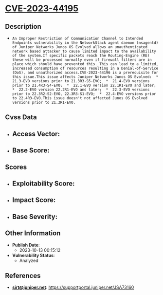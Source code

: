 
# [CVE-2023-44195](https://cve.mitre.org/cgi-bin/cvename.cgi?name=CVE-2023-44195)

## Description

- `An Improper Restriction of Communication Channel to Intended Endpoints vulnerability in the NetworkStack agent daemon (nsagentd) of Juniper Networks Junos OS Evolved allows an unauthenticated network based attacker to cause limited impact to the availability of the system.If specific packets reach the Routing-Engine (RE) these will be processed normally even if firewall filters are in place which should have prevented this. This can lead to a limited, increased consumption of resources resulting in a Denial-of-Service (DoS), and unauthorized access.CVE-2023-44196 is a prerequisite for this issue.This issue affects Juniper Networks Junos OS Evolved:  *  21.3-EVO versions prior to 21.3R3-S5-EVO;  *  21.4-EVO versions prior to 21.4R3-S4-EVO;  *  22.1-EVO version 22.1R1-EVO and later;  *  22.2-EVO version 22.2R1-EVO and later;  *  22.3-EVO versions prior to 22.3R2-S2-EVO, 22.3R3-S1-EVO;  *  22.4-EVO versions prior to 22.4R3-EVO.This issue doesn't not affected Junos OS Evolved versions prior to 21.3R1-EVO.`

## Cvss Data

- **Access Vector**:
  - 
- **Base Score**:
  - 

## Scores

- **Exploitability Score**:
  - 
- **Impact Score**:
  - 
- **Base Severity**:
  - 

## Other Information

- **Publish Date**:
  - 2023-10-13 00:15:12
- **Vulnerability Status**:
  - Analyzed

## References

- **sirt@juniper.net**: https://supportportal.juniper.net/JSA73160
